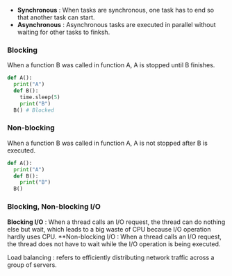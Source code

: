 * **Synchronous** : When tasks are synchronous, one task has to end so that another task can start.
* **Asynchronous** : Asynchronous tasks are executed in parallel without waiting for other tasks to finksh.

### Blocking
When a function B was called in function A, A is stopped until B finishes.
~~~python
def A():
  print("A")
  def B():
    time.sleep(5)
    print("B")
  B() # Blocked
~~~

### Non-blocking
When a function B was called in function A, A is not stopped after B is executed.
~~~python
def A():
  print("A")
  def B():
    print("B")
  B()
~~~

### Blocking, Non-blocking I/O
**Blocking I/O** : When a thread calls an I/O request, the thread can do nothing else but wait, which leads to a big waste of CPU because I/O operation hardly uses CPU.
**Non-blocking I/O : When a thread calls an I/O request, the thread does not have to wait while the I/O operation is being executed.

Load balancing : refers to efficiently distributing network traffic across a group of servers.
